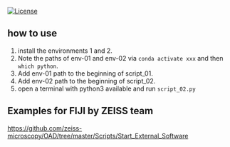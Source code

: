 [![License](https://img.shields.io/badge/License-BSD_3--Clause-blue.svg)](https://opensource.org/licenses/BSD-3-Clause)

## how to use

1) install the environments 1 and 2. 
2) Note the paths of env-01 and env-02 via ```conda activate xxx``` and then ```which python```. 
3) Add env-01 path to the beginning of script_01.
4) Add env-02 path to the beginning of script_02.
2) open a terminal with python3 available and run ```script_02.py```

## Examples for FIJI by ZEISS team

https://github.com/zeiss-microscopy/OAD/tree/master/Scripts/Start_External_Software